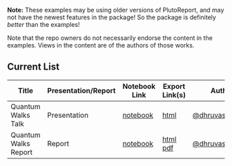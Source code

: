 **Note:** These examples may be using older versions of PlutoReport, and may not have the newest features in the package! So the package is definitely _better_ than the examples!

Note that the repo owners do not necessarily endorse the content in the examples. Views in the content are of the authors of those works.

## Current List

| Title                | Presentation/Report | Notebook Link                           | Export Link(s)                                            | Author                                               |
| -------------------- | ------------------- | --------------------------------------- | --------------------------------------------------------- | ---------------------------------------------------- |
| Quantum Walks Talk   | Presentation        | [notebook](./qwalks-talk/notebook.jl)   | [html](./qwalks-talk)                                     | [@dhruvasambrani](https://github.com/dhruvasambrani) |
| Quantum Walks Report | Report              | [notebook](./qwalks-report/notebook.jl) | [html](./qwalks-report) [pdf](./qwalks-report/report.pdf) | [@dhruvasambrani](https://github.com/dhruvasambrani) |
